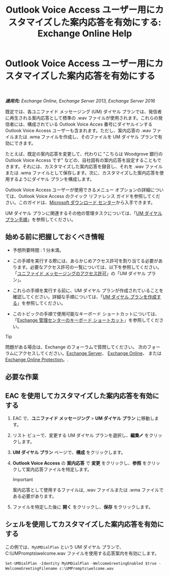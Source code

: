 ﻿---
title: 'Outlook Voice Access ユーザー用にカスタマイズした案内応答を有効にする: Exchange Online Help'
TOCTitle: Outlook Voice Access ユーザー用にカスタマイズした案内応答を有効にする
ms:assetid: abd418ec-2c65-4720-859d-c11a2698dc06
ms:mtpsurl: https://technet.microsoft.com/ja-jp/library/Bb124125(v=EXCHG.150)
ms:contentKeyID: 50555849
ms.date: 05/22/2018
mtps_version: v=EXCHG.150
ms.translationtype: HT
---

# Outlook Voice Access ユーザー用にカスタマイズした案内応答を有効にする

 

_**適用先:** Exchange Online, Exchange Server 2013, Exchange Server 2016_

既定では、各ユニファイド メッセージング (UM) ダイヤル プランでは、発信者に再生される案内応答として標準の .wav ファイルが使用されます。これらの発信者には、構成されている Outlook Voice Acces 番号にダイヤルインする Outlook Voice Access ユーザーも含まれます。ただし、案内応答の .wav ファイルまたは .wma ファイルを作成し、そのファイルを UM ダイヤル プランで有効にできます。

たとえば、既定の案内応答を変更して、代わりに "こちらは Woodgrove 銀行の Outlook Voice Access です" などの、自社固有の案内応答を設定することもできます。それには、カスタマイズした案内応答を録音し、それを .wav ファイルまたは .wma ファイルとして保存します。次に、カスタマイズした案内応答を使用するようにダイヤル プランを構成します。

Outlook Voice Access ユーザーが使用できるメニュー オプションの詳細については、Outlook Voice Access のクイック リファレンス ガイドを参照してください。このガイドは、[Microsoft ダウンロード センター](https://go.microsoft.com/fwlink/p/?linkid=272767)から入手できます。

UM ダイヤル プランに関連するその他の管理タスクについては、「[UM ダイヤル プラン手順](um-dial-plan-procedures-exchange-2013-help.md)」を参照してください。

## 始める前に把握しておくべき情報

  - 予想所要時間 : 1 分未満。

  - この手順を実行する際には、あらかじめアクセス許可を割り当てる必要があります。必要なアクセス許可の一覧については、以下を参照してください。「[ユニファイド メッセージングのアクセス許可](unified-messaging-permissions-exchange-2013-help.md)」の「UM ダイヤル プラン」。

  - これらの手順を実行する前に、UM ダイヤル プランが作成されていることを確認してください。詳細な手順については、「[UM ダイヤル プランを作成する](create-a-um-dial-plan-exchange-2013-help.md)」を参照してください。

  - このトピックの手順で使用可能なキーボード ショートカットについては、「[Exchange 管理センターのキーボード ショートカット](keyboard-shortcuts-in-the-exchange-admin-center-exchange-online-protection-help.md)」を参照してください。


> [!TIP]
> 問題がある場合は、Exchange のフォーラムで質問してください。 次のフォーラムにアクセスしてください。<A href="https://go.microsoft.com/fwlink/p/?linkid=60612">Exchange Server</A>、 <A href="https://go.microsoft.com/fwlink/p/?linkid=267542">Exchange Online</A>、 または <A href="https://go.microsoft.com/fwlink/p/?linkid=285351">Exchange Online Protection</A>。.



## 必要な作業

## EAC を使用してカスタマイズした案内応答を有効にする

1.  EAC で、<strong>ユニファイド メッセージング</strong> \> <strong>UM ダイヤル プラン</strong> に移動します。

2.  リスト ビューで、変更する UM ダイヤル プランを選択し、<strong>編集</strong>![編集アイコン](images/Bb124582.6f53ccb2-1f13-4c02-bea0-30690e6ea71d(EXCHG.150).gif "編集アイコン") をクリックします。

3.  <strong>UM ダイヤル プラン</strong> ページで、<strong>構成</strong> をクリックします。

4.  <strong>Outlook Voice Access</strong> の <strong>案内応答</strong> で <strong>変更</strong> をクリックし、<strong>参照</strong> をクリックして案内応答ファイルを特定します。
    

    > [!IMPORTANT]
    > 案内応答として使用するファイルは, .wav ファイルまたは .wma ファイルである必要があります。



5.  ファイルを特定した後に <strong>開く</strong> をクリックし、<strong>保存</strong> をクリックします。

## シェルを使用してカスタマイズした案内応答を有効にする

この例では、`MyUMDialPlan` という UM ダイヤル プランで、C:\\UMPrompts\\welcome.wav ファイルを使用する応答案内を有効にします。

    Set-UMDialPlan -Identity MyUMDialPlan -WelcomeGreetingEnabled $true -WelcomeGreetingFilename c:\UMPrompts\welcome.wav

